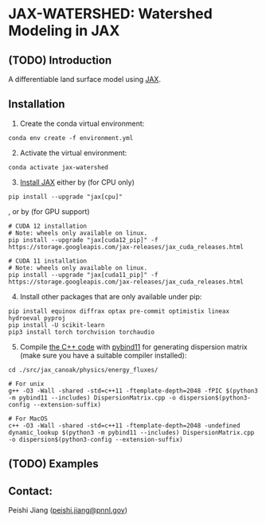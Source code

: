 # JAX-WATERSHED: Watershed Modeling in JAX

## (TODO) Introduction
A differentiable land surface model using [JAX](https://github.com/google/jax).

## Installation
1. Create the conda virtual environment:
```
conda env create -f environment.yml
```

2. Activate the virtual environment:
```
conda activate jax-watershed
```

3. [Install JAX](https://github.com/google/jax#installation) either by (for CPU only)
```
pip install --upgrade "jax[cpu]"
```
, or by (for GPU support)
```
# CUDA 12 installation
# Note: wheels only available on linux.
pip install --upgrade "jax[cuda12_pip]" -f https://storage.googleapis.com/jax-releases/jax_cuda_releases.html

# CUDA 11 installation
# Note: wheels only available on linux.
pip install --upgrade "jax[cuda11_pip]" -f https://storage.googleapis.com/jax-releases/jax_cuda_releases.html
```

4. Install other packages that are only available under pip:
```
pip install equinox diffrax optax pre-commit optimistix lineax hydroeval pyproj
pip install -U scikit-learn
pip3 install torch torchvision torchaudio
```

5. Compile [the C++ code](./src/jax_canoak/physics/energy_fluxes/DispersionMatrix.cpp) with [pybind11](https://github.com/pybind/pybind11) for generating dispersion matrix (make sure you have a suitable compiler installed):
```
cd ./src/jax_canoak/physics/energy_fluxes/

# For unix
g++ -O3 -Wall -shared -std=c++11 -ftemplate-depth=2048 -fPIC $(python3 -m pybind11 --includes) DispersionMatrix.cpp -o dispersion$(python3-config --extension-suffix)

# For MacOS
c++ -O3 -Wall -shared -std=c++11 -ftemplate-depth=2048 -undefined dynamic_lookup $(python3 -m pybind11 --includes) DispersionMatrix.cpp -o dispersion$(python3-config --extension-suffix)
```

## (TODO) Examples

## Contact:
Peishi Jiang (peishi.jiang@pnnl.gov)